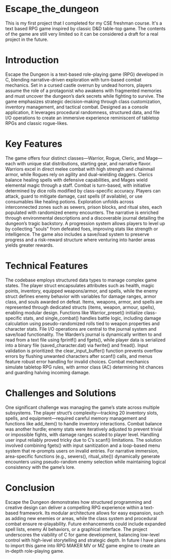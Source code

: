 # Escape_the_dungeon
This is my first project that I completed for my CSE freshman course. It's a text based RPG game inspired by classic D&amp;D table-top game. The contents of the game are still very limited so it can be considered a draft for a real project in the future.  

# Introduction
Escape the Dungeon is a text-based role-playing game (RPG) developed in C, blending narrative-driven exploration with turn-based combat mechanics. Set in a cursed castle overrun by undead horrors, players assume the role of a protagonist who awakens with fragmented memories and must uncover the dungeon’s dark secrets while fighting to survive. The game emphasizes strategic decision-making through class customization, inventory management, and tactical combat. Designed as a console application, it leverages procedural randomness, structured data, and file I/O operations to create an immersive experience reminiscent of tabletop RPGs and classic rogue-likes.

# Key Features
The game offers four distinct classes—Warrior, Rogue, Cleric, and Mage—each with unique stat distributions, starting gear, and narrative flavor. Warriors excel in direct melee combat with high strength and chainmail armor, while Rogues rely on agility and dual-wielding daggers. Clerics balance healing spells with defensive capabilities, and Mages wield elemental magic through a staff. Combat is turn-based, with initiative determined by dice rolls modified by class-specific accuracy. Players can attack, guard to mitigate damage, cast spells (if available), or use consumables like healing potions.
Exploration unfolds across interconnected zones such as sewers, prison blocks, and ritual sites, each populated with randomized enemy encounters. The narrative is enriched through environmental descriptions and a discoverable journal detailing the dungeon’s tragic backstory. A progression system allows players to level up by collecting "souls" from defeated foes, improving stats like strength or intelligence. The game also includes a save/load system to preserve progress and a risk-reward structure where venturing into harder areas yields greater rewards.

# Technical Features
The codebase employs structured data types to manage complex game states. The player struct encapsulates attributes such as health, magic points, inventory, equipped weapons/armor, and spells, while the enemy struct defines enemy behavior with variables for damage ranges, armor class, and souls awarded on defeat. Items, weapons, armor, and spells are represented through dedicated structs (items, weapon, armour, spells), enabling modular design. Functions like Warrior_preset() initialize class-specific stats, and single_combat() handles battle logic, including damage calculation using pseudo-randomized rolls tied to weapon properties and character stats.
File I/O operations are central to the journal system and save/load functionality. The Warden’s journal is dynamically written to and read from a text file using fprintf() and fgets(), while player data is serialized into a binary file (saved_character.dat) via fwrite() and fread(). Input validation is prioritized: the clear_input_buffer() function prevents overflow errors by flushing unwanted characters after scanf() calls, and menus feature robust error handling for invalid choices. Combat mechanics simulate tabletop RPG rules, with armor class (AC) determining hit chances and guarding halving incoming damage.

# Challenges and Solutions
One significant challenge was managing the game’s state across multiple subsystems. The player struct’s complexity—tracking 20 inventory slots, spells, and equipment—required careful memory management and functions like add_item() to handle inventory interactions. Combat balance was another hurdle; enemy stats were iteratively adjusted to prevent trivial or impossible fights, with damage ranges scaled to player level.
Handling user input reliably proved tricky due to C’s scanf() limitations. The solution involved combining fgets() with input sanitization and a loop-based menu system that re-prompts users on invalid entries. For narrative immersion, area-specific functions (e.g., sewers(), ritual_site()) dynamically generate encounters using pseudo-random enemy selection while maintaining logical consistency with the game’s lore.

# Conclusion
Escape the Dungeon demonstrates how structured programming and creative design can deliver a compelling RPG experience within a text-based framework. Its modular architecture allows for easy expansion, such as adding new enemies or areas, while the class system and procedural combat ensure re-playability. Future enhancements could include expanded spell lists, enemy AI behaviors, or a graphical interface. The project underscores the viability of C for game development, balancing low-level control with high-level storytelling and strategic depth. In future I have plans to import this game into RPG MAKER MV or MZ game engine to create an in-depth role-playing game.

